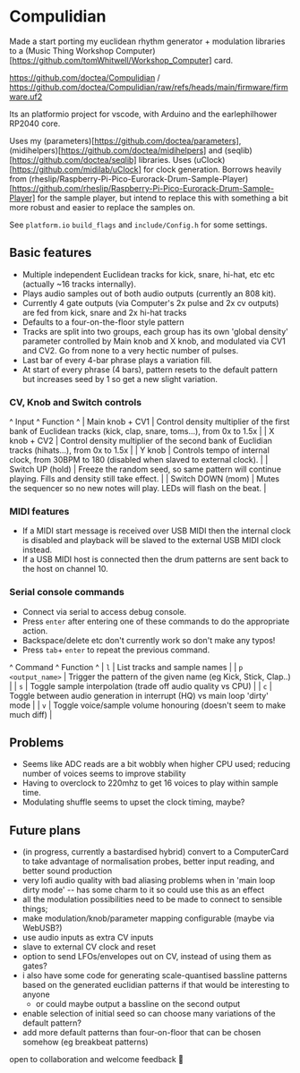 # Compulidian

Made a start porting my euclidean rhythm generator + modulation libraries to a (Music Thing Workshop Computer)[https://github.com/tomWhitwell/Workshop_Computer] card.

https://github.com/doctea/Compulidian / https://github.com/doctea/Compulidian/raw/refs/heads/main/firmware/firmware.uf2

Its an platformio project for vscode, with Arduino and the earlephilhower RP2040 core.

Uses my (parameters)[https://github.com/doctea/parameters], (midihelpers)[https://github.com/doctea/midihelpers] and (seqlib)[https://github.com/doctea/seqlib] libraries.  Uses (uClock)[https://github.com/midilab/uClock] for clock generation.  Borrows heavily from (rheslip/Raspberry-Pi-Pico-Eurorack-Drum-Sample-Player)[https://github.com/rheslip/Raspberry-Pi-Pico-Eurorack-Drum-Sample-Player] for the sample player, but intend to replace this with something a bit more robust and easier to replace the samples on.

See `platform.io` `build_flags` and `include/Config.h` for some settings.

## Basic features

- Multiple independent Euclidean tracks for kick, snare, hi-hat, etc etc (actually ~16 tracks internally).
- Plays audio samples out of both audio outputs (currently an 808 kit).
- Currently 4 gate outputs (via Computer's 2x pulse and 2x cv outputs) are fed from kick, snare and 2x hi-hat tracks
- Defaults to a four-on-the-floor style pattern
- Tracks are split into two groups, each group has its own 'global density' parameter controlled by Main knob and X knob, and modulated via CV1 and CV2.  Go from none to a very hectic number of pulses.
- Last bar of every 4-bar phrase plays a variation fill.
- At start of every phrase (4 bars), pattern resets to the default pattern but increases seed by 1 so get a new slight variation.

### CV, Knob and Switch controls

^ Input             ^ Function                                                                                                        ^
| Main knob + CV1   | Control density multiplier of the first bank of Euclidean tracks (kick, clap, snare, toms...), from 0x to 1.5x  |
| X knob + CV2      | Control density multiplier of the second bank of Euclidian tracks (hihats...), from 0x to 1.5x                  |
| Y knob            | Controls tempo of internal clock, from 30BPM to 180 (disabled when slaved to external clock).                   |
| Switch UP (hold)  | Freeze the random seed, so same pattern will continue playing.  Fills and density still take effect.            |
| Switch DOWN (mom) | Mutes the sequencer so no new notes will play.  LEDs will flash on the beat.                                    |

### MIDI features

- If a MIDI start message is received over USB MIDI then the internal clock is disabled and playback will be slaved to the external USB MIDI clock instead.
- If a USB MIDI host is connected then the drum patterns are sent back to the host on channel 10.

### Serial console commands

- Connect via serial to access debug console.
- Press `enter` after entering one of these commands to do the appropriate action.
- Backspace/delete etc don't currently work so don't make any typos!
- Press `tab`+ `enter` to repeat the previous command.

^ Command           ^ Function ^
| `l`               | List tracks and sample names                                                |
| `p <output_name>` | Trigger the pattern of the given name (eg Kick, Stick, Clap..)              |
| `s`               | Toggle sample interpolation (trade off audio quality vs CPU)                |
| `c`               | Toggle between audio generation in interrupt (HQ) vs main loop 'dirty' mode |
| `v`               | Toggle voice/sample volume honouring (doesn't seem to make much diff)       |

## Problems

- Seems like ADC reads are a bit wobbly when higher CPU used; reducing number of voices seems to improve stability
- Having to overclock to 220mhz to get 16 voices to play within sample time.
- Modulating shuffle seems to upset the clock timing, maybe?

## Future plans

- (in progress, currently a bastardised hybrid) convert to a ComputerCard to take advantage of normalisation probes, better input reading, and better sound production
- very lofi audio quality with bad aliasing problems when in 'main loop dirty mode' -- has some charm to it so could use this as an effect
- all the modulation possibilities need to be made to connect to sensible things;
- make modulation/knob/parameter mapping configurable (maybe via WebUSB?)
- use audio inputs as extra CV inputs
- slave to external CV clock and reset
- option to send LFOs/envelopes out on CV, instead of using them as gates?
- i also have some code for generating scale-quantised bassline patterns based on the generated euclidian patterns if that would be interesting to anyone
  - or could maybe output a bassline on the second output
- enable selection of initial seed so can choose many variations of the default pattern?
- add more default patterns than four-on-floor that can be chosen somehow (eg breakbeat patterns)

open to collaboration and welcome feedback 🙂
